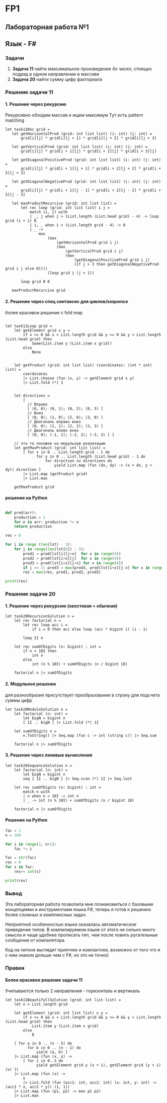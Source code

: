 # FP1
## Лабораторная работа №1 

## Язык - F#

### Задачи
 1. **Задача 11** найти максимальное произведение 4х чисел, стоящих подряд в одном направлении в массиве
 2. **Задача 20** найти сумму цифр факториала

 ### Решение задачи 11
 #### 1. Решение через рекурсию

 Рекурсивно обходим массив и ищем максимум
 Тут есть pattern matching

 ```f#
 let task11Rec grid =
    let getHorizontalProd (grid: int list list) (i: int) (j: int) =
        grid[i][j] * grid[i][j + 1] * grid[i][j + 2] * grid[i][j + 3]

    let getVerticalProd (grid: int list list) (i: int) (j: int) =
        grid[i][j] * grid[i + 1][j] * grid[i + 2][j] * grid[i + 3][j]

    let getDiagonalPositiveProd (grid: int list list) (i: int) (j: int) =
        grid[i][j] * grid[i + 1][j + 1] * grid[i + 2][j + 2] * grid[i + 3][j + 3]

    let getDiagonalNegativeProd (grid: int list list) (i: int) (j: int) =
        grid[i][j] * grid[i + 1][j - 1] * grid[i + 2][j - 2] * grid[i + 3][j - 3]

    let maxProductRecurcive (grid: int list list) =
        let rec loop (grid: int list list) i j =
            match (i, j) with
            | _, j when j > (List.length (List.head grid) - 4) -> loop grid (i + 1) 0
            | i, _ when i > (List.length grid - 4) -> 0
            | _ ->
                max
                    (max
                        (getHorizontalProd grid i j)
                        (max
                            (getVerticalProd grid i j)
                            (max
                                (getDiagonalPositiveProd grid i j)
                                (if j > 3 then getDiagonalNegativeProd grid i j else 0))))
                    (loop grid i (j + 1))

        loop grid 0 0

    maxProductRecurcive grid
 ```

#### 2. Решение через спец синтаксис для циклов/sequence 

более красивое решение с fold map 

```f#

let task11Loop grid =
    let getElement grid x y =
        if x >= 0 && x < List.length grid && y >= 0 && y < List.length (List.head grid) then
            Some(List.item y (List.item x grid))
        else
            None


    let getProduct (grid: int list list) (coordinates: (int * int) list) =
        coordinates
        |> List.choose (fun (x, y) -> getElement grid x y)
        |> List.fold (*) 1


    let directions =
        [
          // Вправо
          [ (0, 0); (0, 1); (0, 2); (0, 3) ]
          // Вниз
          [ (0, 0); (1, 0); (2, 0); (3, 0) ]
          // Диагональ вправо вниз
          [ (0, 0); (1, 1); (2, 2); (3, 3) ]
          // Диагональ влево вниз
          [ (0, 0); (-1, 1); (-2, 2); (-3, 3) ] ]

    // что то похожее на модульную реализацию
    let getMaxProduct (grid: int list list) =
        [ for x in 0 .. List.length grid - 1 do
              for y in 0 .. List.length (List.head grid) - 1 do
                  for direction in directions do
                      yield List.map (fun (dx, dy) -> (x + dx, y + dy)) direction ]
        |> List.map (getProduct grid)
        |> List.max

    getMaxProduct grid

```

#### решение на Python

```python

def prod(arr):
    production = 1
    for e in arr: production *= e
    return production

res = 0

for i in range (len(lst) - 3):
    for j in range(len(lst[0]) - 3):
        prod1 = prod(lst[i][j+x]  for x in range(4))
        prod2 = prod(lst[i+x][j]  for x in range(4))
        prod3 = prod(lst[i+x][j+x] for x in range(4))
        if j >= 3: prod3 = max(prod3, prod(lst[i+x][j-x] for x in range(4)))
        res = max(res, prod1, prod2, prod3)

print(res)
```


### Решение задачи 20

#### 1. Решение через рекурсию (хвостовая + обычная)

```f#
let task20RecursionSolution n =
    let rec factorial n =
        let rec loop acc i =
            if i = 0 then acc else loop (acc * bigint i) (i - 1)

        loop 1I n

    let rec sumOfDigits (n: bigint) : int =
        if n < 10I then
            int n
        else
            int (n % 10I) + sumOfDigits (n / bigint 10)

    factorial n |> sumOfDigits
```

#### 2. Модульное решение
для разнообразия присутствует преобразование в строку для подсчета суммы цифр
```f#
let task20ModuleSolution n =
    let factorial (n: int) =
        let bigN = bigint n
        [ 1I .. bigN ] |> List.fold (*) 1I

    let sumOfDigits n =
        n.ToString() |> Seq.map (fun c -> int (string c)) |> Seq.sum

    factorial n |> sumOfDigits
```


#### 3. Решение через ленивые вычисления

```f#
let task20SequenceSolution n =
    let factorial (n: int) =
        let bigN = bigint n
        seq { 1I .. bigN } |> Seq.scan (*) 1I |> Seq.last

    let rec sumOfDigits (n: bigint) : int =
        match n with
        | n when n < 10I -> int n
        | _ -> int (n % 10I) + sumOfDigits (n / bigint 10)

    factorial n |> sumOfDigits
```

#### Решение на Python
```python
fac = 1
n = 100

for i in range(2, n+1):
    fac *= i

fac = str(fac)
res = 0
for s in fac:
    res+= int(s)

print(res)
```


### Вывод

Эта лабораторная работа позволила мне познакомиться с базовыми концепциями и инструментами языка F#, теперь я готов к решению более сложных и комплексных задач. 

Неприятной особенностью языка оказалась автоматическое приведение типов. В компилируемом языке от этого не сильно много смысла и чаще удобнее прописать тип, чем после ловить ругательные сообщения от компилятора.

Код на питоне выглядит приятнее и компактнее, возможно от того что я с ним знаком дольше чем с F#, но это не точно)



### Правки

#### Более красивое решение задачи 11

Учитываются только 2 направления - горизонталь и вертикаль

```f#
let task11BeautifullSolution (grid: int list list) =
    let n = List.length grid

    let getElement (grid: int list list) x y =
        if x >= 0 && x < List.length grid && y >= 0 && y < List.length (List.head grid) then
            List.item y (List.item x grid)
        else
            0

    [ for a in 0 .. (n - 5) do
          for b in 0 .. (n - 1) do
              yield (a, b) ]
    |> List.map (fun (x, y) ->
        [ for i in 0..3 do
              yield getElement grid y (x + i), getElement grid (y + i) (x) ])
    |> List.map (fun (x) ->
        x
        |> List.fold (fun (acc1: int, acc2: int) (x: int, y: int) -> (acc1 * x, acc2 * y)) (1, 1))
    |> List.map (fun (p1, p2) -> max p1 p2)
    |> List.max
```